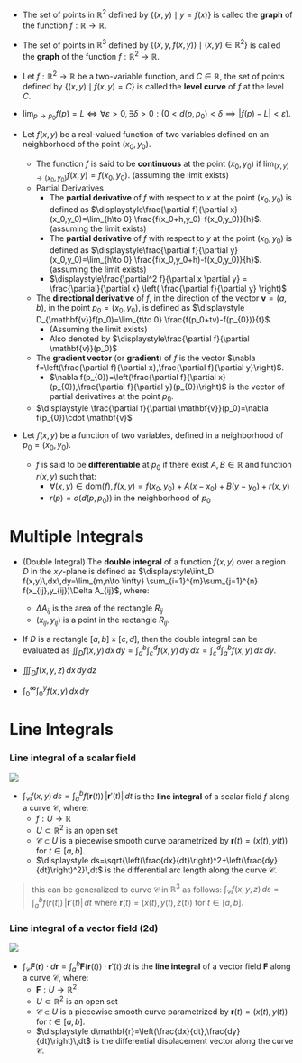 - The set of points in $\mathbb{R}^2$ defined by $\{ (x,y)\mid y=f(x) \}$ is called the **graph** of the function $f: \mathbb{R} \to \mathbb{R}$. 
- The set of points in $\mathbb{R}^3$ defined by $\{ (x,y,f(x,y))\mid (x,y)\in \mathbb{R}^2 \}$ is called the **graph** of the function $f: \mathbb{R}^2 \to \mathbb{R}$.
- Let $f:\mathbb{R}^2 \to \mathbb{R}$ be a two-variable function, and $C\in\mathbb{R}$, the set of points defined by $\{ (x,y)\mid f(x,y)=C \}$ is called the **level curve** of $f$ at the level $C$.
- $\displaystyle\lim_{p\to p_{0}} f(p)=L \iff \forall \varepsilon>0, \exists \delta>0: (0<d(p,p_{0})<\delta \implies |f(p)-L|<\varepsilon)$. 



- Let $f(x,y)$ be a real-valued function of two variables defined on an neighborhood of the point $(x_0,y_0)$. 
	- The function $f$ is said to be **continuous** at the point $(x_0,y_0)$ if $\displaystyle\lim_{(x,y)\to (x_0,y_0)} f(x,y)=f(x_0,y_0)$. (assuming the limit exists)
	- Partial Derivatives
		- The **partial derivative** of $f$ with respect to $x$ at the point $(x_0,y_0)$ is defined as $\displaystyle\frac{\partial f}{\partial x}(x_0,y_0)=\lim_{h\to 0} \frac{f(x_0+h,y_0)-f(x_0,y_0)}{h}$. (assuming the limit exists)
		- The **partial derivative** of $f$ with respect to $y$ at the point $(x_0,y_0)$ is defined as $\displaystyle\frac{\partial f}{\partial y}(x_0,y_0)=\lim_{h\to 0} \frac{f(x_0,y_0+h)-f(x_0,y_0)}{h}$. (assuming the limit exists)
		- $\displaystyle\frac{\partial^2 f}{\partial x \partial y} = \frac{\partial}{\partial x} \left( \frac{\partial f}{\partial y} \right)$
	- The **directional derivative** of $f$, in the direction of the vector $\mathbf{v}=(a,b)$, in the point $p_{0}=(x_0,y_0)$, is defined as $\displaystyle D_{\mathbf{v}}f(p_0)=\lim_{t\to 0} \frac{f(p_0+tv)-f(p_{0})}{t}$.
		- (Assuming the limit exists)
		- Also denoted by $\displaystyle\frac{\partial f}{\partial \mathbf{v}}(p_0)$
	- The **gradient vector** (or **gradient**) of $f$ is the vector $\nabla f=\left(\frac{\partial f}{\partial x},\frac{\partial f}{\partial y}\right)$. 
		- $\nabla f(p_{0})=\left(\frac{\partial f}{\partial x}(p_{0}),\frac{\partial f}{\partial y}(p_{0})\right)$ is the vector of partial derivatives at the point $p_{0}$.
	- $\displaystyle \frac{\partial f}{\partial \mathbf{v}}(p_0)=\nabla f(p_{0})\cdot \mathbf{v}$


- Let $f(x,y)$ be a function of two variables, defined in a neighborhood of $p_{0}=(x_{0},y_{0})$.
	- $f$ is said to be **differentiable** at $p_{0}$ if there exist $A,B\in \mathbb{R}$ and function $r(x,y)$ such that:
		- $\forall (x,y)\in \text{dom}(f),\,f(x,y)=f(x_{0},y_{0})+A(x-x_{0})+B(y-y_{0})+r(x,y)$
		- $r(p)=o(d(p,p_{0}))$ in the neighborhood of $p_{0}$


# Multiple Integrals

- (Double Integral) The **double integral** of a function $f(x,y)$ over a region $D$ in the $xy$-plane is defined as $\displaystyle\iint_D f(x,y)\,dx\,dy=\lim_{m,n\to \infty} \sum_{i=1}^{m}\sum_{j=1}^{n} f(x_{ij},y_{ij})\Delta A_{ij}$, where: 
	- $\Delta A_{ij}$ is the area of the rectangle $R_{ij}$
	- $(x_{ij},y_{ij})$ is a point in the rectangle $R_{ij}$.
- If $D$ is a rectangle $[a,b]\times[c,d]$, then the double integral can be evaluated as $\displaystyle\iint_D f(x,y)\,dx\,dy=\int_a^b \int_c^d f(x,y)\,dy\,dx=\int_c^d \int_a^b f(x,y)\,dx\,dy$.



- $\displaystyle\iiint_D f(x,y,z)\,dx\,dy\,dz$  
- $\displaystyle \int_0^\infty \int_0^y f(x,y)\,dx\,dy$  

# Line Integrals 
### Line integral of a scalar field

![](https://upload.wikimedia.org/wikipedia/commons/4/42/Line_integral_of_scalar_field.gif)

- $\displaystyle \int_\mathcal {C} f(x,y)\,ds=\int_a^b f(\mathbf{r}(t))\, \vert\mathbf{r}'(t)\vert\,dt$ is the **line integral** of a scalar field $f$ along a curve $\mathcal{C}$, where:
	- $f: U\to \mathbb{R}$
	- $U\subset \mathbb{R}^2$ is an open set  
	- ${\displaystyle {\mathcal {C}}\subset U}$ is a piecewise smooth curve parametrized by $\mathbf{r}(t)=(x(t),y(t))$ for $t\in [a,b]$.
	- $\displaystyle ds=\sqrt{\left(\frac{dx}{dt}\right)^2+\left(\frac{dy}{dt}\right)^2}\,dt$ is the differential arc length along the curve $\mathcal{C}$.

> this can be generalized to curve $\mathcal{C}$ in $\mathbb{R}^3$ as follows: $\displaystyle \int_\mathcal {C} f(x,y,z)\,ds=\int_a^b f(\mathbf{r}(t))\, \vert\mathbf{r}'(t)\vert\,dt$ where $\mathbf{r}(t)=(x(t),y(t),z(t))$ for $t\in [a,b]$.

### Line integral of a vector field (2d)

![](https://upload.wikimedia.org/wikipedia/commons/b/b0/Line_integral_of_vector_field.gif)

- $\displaystyle \int_\mathcal {C} \mathbf{F}(\mathbf{r})\cdot d\mathbf{r}=\int_a^b \mathbf{F}(\mathbf{r}(t))\cdot \mathbf{r}'(t)\,dt$ is the **line integral** of a vector field $\mathbf{F}$ along a curve $\mathcal{C}$, where:
	- $\mathbf{F}: U\to \mathbb{R}^2$
	- $U\subset \mathbb{R}^2$ is an open set  
	- ${\displaystyle {\mathcal {C}}\subset U}$ is a piecewise smooth curve parametrized by $\mathbf{r}(t)=(x(t),y(t))$ for $t\in [a,b]$.
	- $\displaystyle d\mathbf{r}=\left(\frac{dx}{dt},\frac{dy}{dt}\right)\,dt$ is the differential displacement vector along the curve $\mathcal{C}$.


